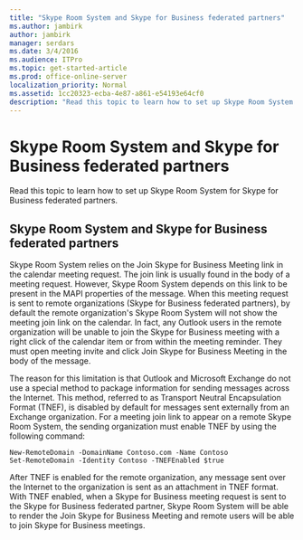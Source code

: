 ```yaml
---
title: "Skype Room System and Skype for Business federated partners"
ms.author: jambirk
author: jambirk
manager: serdars
ms.date: 3/4/2016
ms.audience: ITPro
ms.topic: get-started-article
ms.prod: office-online-server
localization_priority: Normal
ms.assetid: 1cc20323-ecba-4e87-a861-e54193e64cf0
description: "Read this topic to learn how to set up Skype Room System for Skype for Business federated partners."
---
```


# Skype Room System and Skype for Business federated partners
 
Read this topic to learn how to set up Skype Room System for Skype for Business federated partners.
  
## Skype Room System and Skype for Business federated partners

Skype Room System relies on the Join Skype for Business Meeting link in the calendar meeting request. The join link is usually found in the body of a meeting request. However, Skype Room System depends on this link to be present in the MAPI properties of the message. When this meeting request is sent to remote organizations (Skype for Business federated partners), by default the remote organization's Skype Room System will not show the meeting join link on the calendar. In fact, any Outlook users in the remote organization will be unable to join the Skype for Business meeting with a right click of the calendar item or from within the meeting reminder. They must open meeting invite and click Join Skype for Business Meeting in the body of the message. 
  
The reason for this limitation is that Outlook and Microsoft Exchange do not use a special method to package information for sending messages across the Internet. This method, referred to as Transport Neutral Encapsulation Format (TNEF), is disabled by default for messages sent externally from an Exchange organization. For a meeting join link to appear on a remote Skype Room System, the sending organization must enable TNEF by using the following command:
  
```
New-RemoteDomain -DomainName Contoso.com -Name Contoso
Set-RemoteDomain -Identity Contoso -TNEFEnabled $true
```

After TNEF is enabled for the remote organization, any message sent over the Internet to the organization is sent as an attachment in TNEF format. With TNEF enabled, when a Skype for Business meeting request is sent to the Skype for Business federated partner, Skype Room System will be able to render the Join Skype for Business Meeting and remote users will be able to join Skype for Business meetings. 